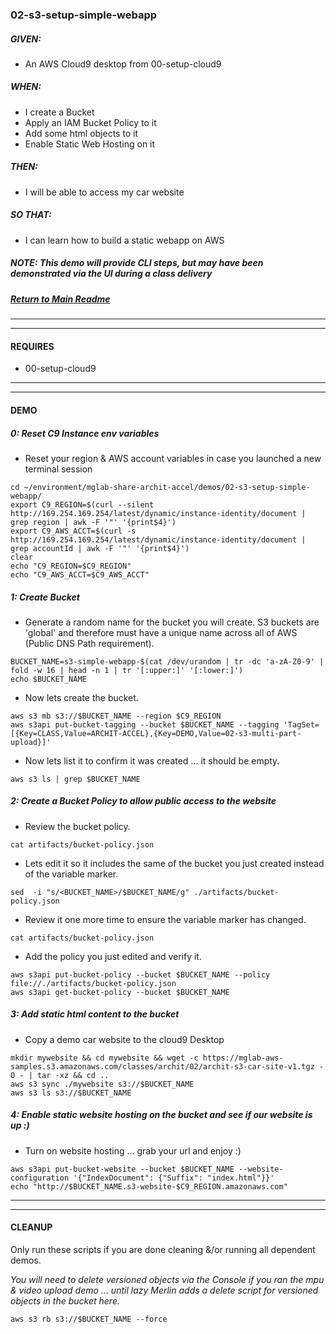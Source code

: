 ### 02-s3-setup-simple-webapp
##### GIVEN:
  - An AWS Cloud9 desktop from 00-setup-cloud9

##### WHEN:

  - I create a Bucket
  - Apply an IAM Bucket Policy to it
  - Add some html objects to it
  - Enable Static Web Hosting on it

##### THEN:
  - I will be able to access my car website

##### SO THAT:
  - I can learn how to build a static webapp on AWS

##### NOTE: _This demo will provide CLI steps, but may have been demonstrated via the UI during a class delivery_

##### [Return to Main Readme](https://github.com/virtmerlin/mglab-share-archit-accel#demos)

---------------------------------------------------------------
---------------------------------------------------------------
#### REQUIRES
- 00-setup-cloud9

---------------------------------------------------------------
---------------------------------------------------------------
#### DEMO

##### 0: Reset C9 Instance env variables
- Reset your region & AWS account variables in case you launched a new terminal session
```
cd ~/environment/mglab-share-archit-accel/demos/02-s3-setup-simple-webapp/
export C9_REGION=$(curl --silent http://169.254.169.254/latest/dynamic/instance-identity/document |  grep region | awk -F '"' '{print$4}')
export C9_AWS_ACCT=$(curl -s http://169.254.169.254/latest/dynamic/instance-identity/document | grep accountId | awk -F '"' '{print$4}')
clear
echo "C9_REGION=$C9_REGION"
echo "C9_AWS_ACCT=$C9_AWS_ACCT"
```

##### 1: Create Bucket
- Generate a random name for the bucket you will create.  S3 buckets are 'global' and therefore must have a unique name across all of AWS (Public DNS Path requirement).
```
BUCKET_NAME=s3-simple-webapp-$(cat /dev/urandom | tr -dc 'a-zA-Z0-9' | fold -w 16 | head -n 1 | tr '[:upper:]' '[:lower:]')
echo $BUCKET_NAME
```
- Now lets create the bucket.
```
aws s3 mb s3://$BUCKET_NAME --region $C9_REGION
aws s3api put-bucket-tagging --bucket $BUCKET_NAME --tagging 'TagSet=[{Key=CLASS,Value=ARCHIT-ACCEL},{Key=DEMO,Value=02-s3-multi-part-upload}]'
```
- Now lets list it to confirm it was created ... it should be empty.
```
aws s3 ls | grep $BUCKET_NAME
```

##### 2: Create a Bucket Policy to allow public access to the website
- Review the bucket policy.
```
cat artifacts/bucket-policy.json
```

- Lets edit it so it includes the same of the bucket you just created instead of the variable marker.
```
sed  -i "s/<BUCKET_NAME>/$BUCKET_NAME/g" ./artifacts/bucket-policy.json
```

- Review it one more time to ensure the variable marker has changed.
```
cat artifacts/bucket-policy.json
```

- Add the policy you just edited and verify it.
```
aws s3api put-bucket-policy --bucket $BUCKET_NAME --policy file://./artifacts/bucket-policy.json
aws s3api get-bucket-policy --bucket $BUCKET_NAME
```

##### 3: Add static html content to the bucket
- Copy a demo car website to the cloud9 Desktop
```
mkdir mywebsite && cd mywebsite && wget -c https://mglab-aws-samples.s3.amazonaws.com/classes/archit/02/archit-s3-car-site-v1.tgz -O - | tar -xz && cd ..
aws s3 sync ./mywebsite s3://$BUCKET_NAME
aws s3 ls s3://$BUCKET_NAME
```

##### 4: Enable static website hosting on the bucket and see if our website is up :)
- Turn on website hosting ... grab your url and enjoy :)
```
aws s3api put-bucket-website --bucket $BUCKET_NAME --website-configuration '{"IndexDocument": {"Suffix": "index.html"}}'
echo "http://$BUCKET_NAME.s3-website-$C9_REGION.amazonaws.com"
```

---------------------------------------------------------------
---------------------------------------------------------------
#### CLEANUP
Only run these scripts if you are done cleaning &/or running all dependent demos.

_You will need to delete versioned objects via the Console if you ran the mpu & video upload demo ... until lazy Merlin adds a delete script for versioned objects in the bucket here._

```
aws s3 rb s3://$BUCKET_NAME --force
```
